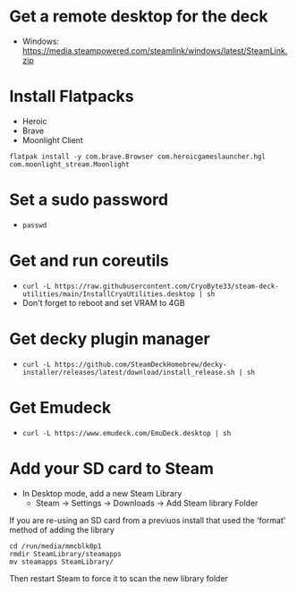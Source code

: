 # Get a remote desktop for the deck
* Windows: https://media.steampowered.com/steamlink/windows/latest/SteamLink.zip

# Install Flatpacks
* Heroic
* Brave
* Moonlight Client
```
flatpak install -y com.brave.Browser com.heroicgameslauncher.hgl com.moonlight_stream.Moonlight
```

# Set a sudo password
* `passwd`

# Get and run coreutils
* `curl -L https://raw.githubusercontent.com/CryoByte33/steam-deck-utilities/main/InstallCryoUtilities.desktop | sh`
* Don't forget to reboot and set VRAM to 4GB

# Get decky plugin manager
* `curl -L https://github.com/SteamDeckHomebrew/decky-installer/releases/latest/download/install_release.sh | sh`

# Get Emudeck
* `curl -L https://www.emudeck.com/EmuDeck.desktop | sh`

# Add your SD card to Steam
* In Desktop mode, add a new Steam Library
  - Steam -> Settings -> Downloads -> Add Steam library Folder

If you are re-using an SD card from a previuos install that used the 'format' method of adding the library
```
cd /run/media/mmcblk0p1
rmdir SteamLibrary/steamapps
mv steamapps SteamLibrary/
```
Then restart Steam to force it to scan the new library folder
  
